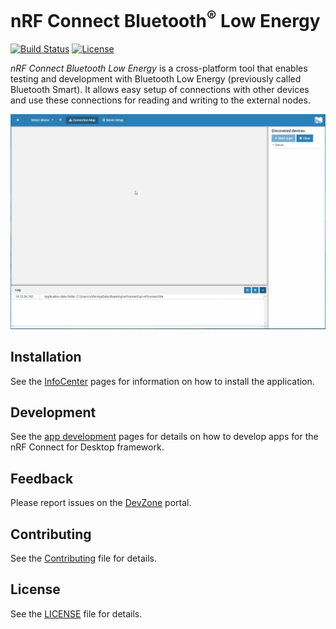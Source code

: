 # nRF Connect Bluetooth<sup>&reg;</sup> Low Energy

[![Build Status](https://dev.azure.com/NordicSemiconductor/Wayland/_apis/build/status/pc-nrfconnect-ble?branchName=master)](https://dev.azure.com/NordicSemiconductor/Wayland/_build/latest?definitionId=7&branchName=master)
[![License](https://img.shields.io/badge/license-Modified%20BSD%20License-blue.svg)](LICENSE)

*nRF Connect Bluetooth Low Energy* is a cross-platform tool that enables testing and development with Bluetooth Low Energy (previously called Bluetooth Smart). It allows easy setup of connections with other devices and use these connections for reading and writing to the external nodes.

![screenshot](resources/screenshot.gif)

## Installation

See the [InfoCenter](https://infocenter.nordicsemi.com/index.jsp?topic=%2Fstruct_nrftools%2Fstruct%2Fnrftools_nrfconnect.html) pages for information on how to install the application.

## Development

See the [app development](https://github.com/NordicSemiconductor/pc-nrfconnect-core/wiki) pages for details on how to develop apps for the nRF Connect for Desktop framework.

## Feedback

Please report issues on the [DevZone](https://devzone.nordicsemi.com) portal.

## Contributing

See the [Contributing](https://github.com/NordicSemiconductor/pc-nrfconnect-core/wiki/Contributing) file for details.

## License

See the [LICENSE](LICENSE) file for details.
